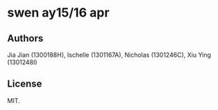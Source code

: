 # swen ay15/16 apr
## Authors
Jia Jian (1300188H), Ischelle (1301167A), Nicholas (1301246C), Xiu Ying (1301248I)
## License
MIT.
